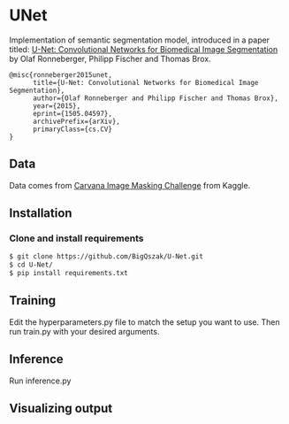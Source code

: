 # UNet
Implementation of semantic segmentation model, introduced in a paper titled: [U-Net: Convolutional Networks for Biomedical Image Segmentation](https://arxiv.org/abs/1505.04597) by Olaf Ronneberger, Philipp Fischer and Thomas Brox.
```
@misc{ronneberger2015unet,
      title={U-Net: Convolutional Networks for Biomedical Image Segmentation}, 
      author={Olaf Ronneberger and Philipp Fischer and Thomas Brox},
      year={2015},
      eprint={1505.04597},
      archivePrefix={arXiv},
      primaryClass={cs.CV}
}
```
## Data
Data comes from [Carvana Image Masking Challenge](https://www.kaggle.com/c/carvana-image-masking-challenge) from Kaggle.  

## Installation
### Clone and install requirements
```bash
$ git clone https://github.com/BigQszak/U-Net.git
$ cd U-Net/
$ pip install requirements.txt
```

## Training 
Edit the hyperparameters.py file to match the setup you want to use. 
Then run train.py with your desired arguments.

## Inference
Run inference.py

## Visualizing output
